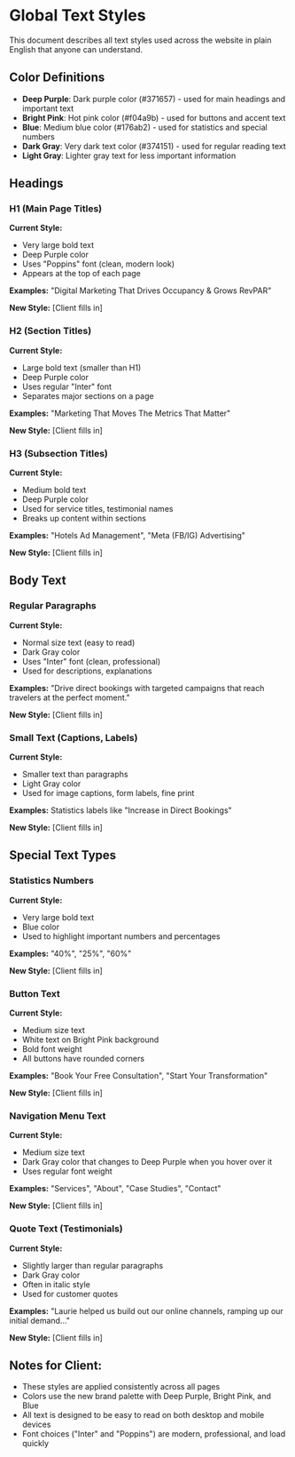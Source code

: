 # Global Text Styles

This document describes all text styles used across the website in plain English that anyone can understand.

## Color Definitions
- **Deep Purple**: Dark purple color (#371657) - used for main headings and important text
- **Bright Pink**: Hot pink color (#f04a9b) - used for buttons and accent text  
- **Blue**: Medium blue color (#176ab2) - used for statistics and special numbers
- **Dark Gray**: Very dark text color (#374151) - used for regular reading text
- **Light Gray**: Lighter gray text for less important information

## Headings

### H1 (Main Page Titles)
**Current Style:** 
- Very large bold text
- Deep Purple color
- Uses "Poppins" font (clean, modern look)
- Appears at the top of each page

**Examples:** "Digital Marketing That Drives Occupancy & Grows RevPAR"

**New Style:** [Client fills in]

### H2 (Section Titles)
**Current Style:**
- Large bold text (smaller than H1)
- Deep Purple color  
- Uses regular "Inter" font
- Separates major sections on a page

**Examples:** "Marketing That Moves The Metrics That Matter"

**New Style:** [Client fills in]

### H3 (Subsection Titles)
**Current Style:**
- Medium bold text
- Deep Purple color
- Used for service titles, testimonial names
- Breaks up content within sections

**Examples:** "Hotels Ad Management", "Meta (FB/IG) Advertising"

**New Style:** [Client fills in]

## Body Text

### Regular Paragraphs
**Current Style:**
- Normal size text (easy to read)
- Dark Gray color
- Uses "Inter" font (clean, professional)
- Used for descriptions, explanations

**Examples:** "Drive direct bookings with targeted campaigns that reach travelers at the perfect moment."

**New Style:** [Client fills in]

### Small Text (Captions, Labels)
**Current Style:**
- Smaller text than paragraphs
- Light Gray color
- Used for image captions, form labels, fine print

**Examples:** Statistics labels like "Increase in Direct Bookings"

**New Style:** [Client fills in]

## Special Text Types

### Statistics Numbers
**Current Style:**
- Very large bold text
- Blue color
- Used to highlight important numbers and percentages

**Examples:** "40%", "25%", "60%"

**New Style:** [Client fills in]

### Button Text
**Current Style:**
- Medium size text
- White text on Bright Pink background
- Bold font weight
- All buttons have rounded corners

**Examples:** "Book Your Free Consultation", "Start Your Transformation"

**New Style:** [Client fills in]

### Navigation Menu Text
**Current Style:**
- Medium size text
- Dark Gray color that changes to Deep Purple when you hover over it
- Uses regular font weight

**Examples:** "Services", "About", "Case Studies", "Contact"

**New Style:** [Client fills in]

### Quote Text (Testimonials)
**Current Style:**
- Slightly larger than regular paragraphs
- Dark Gray color
- Often in italic style
- Used for customer quotes

**Examples:** "Laurie helped us build out our online channels, ramping up our initial demand..."

**New Style:** [Client fills in]

## Notes for Client:
- These styles are applied consistently across all pages
- Colors use the new brand palette with Deep Purple, Bright Pink, and Blue
- All text is designed to be easy to read on both desktop and mobile devices
- Font choices ("Inter" and "Poppins") are modern, professional, and load quickly